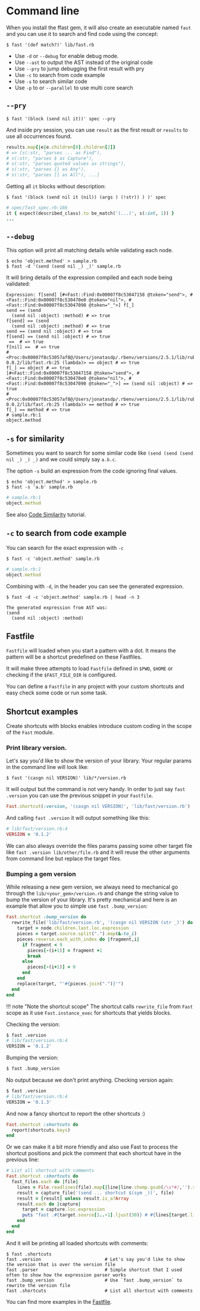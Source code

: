 # Command line

When you install the ffast gem, it will also create an executable named `fast` 
and you can use it to search and find code using the concept:

```
$ fast '(def match?)' lib/fast.rb
```
- Use `-d` or `--debug` for enable debug mode.
- Use `--ast` to output the AST instead of the original code
- Use `--pry` to jump debugging the first result with pry
- Use `-c` to search from code example
- Use `-s` to search similar code
- Use `-p` to or `--parallel` to use multi core search

## `--pry`

    $ fast '(block (send nil it))' spec --pry

And inside pry session,  you can use `result` as the first result or `results`
to use all occurrences found.

```ruby
results.map{|e|e.children[0].children[2]}
# => [s(:str, "parses ... as Find"),
# s(:str, "parses $ as Capture"),
# s(:str, "parses quoted values as strings"),
# s(:str, "parses {} as Any"),
# s(:str, "parses [] as All"), ...]
```

Getting all `it` blocks without description:

    $ fast '(block (send nil it (nil)) (args ) (!str)) ) )' spec

```ruby
# spec/fast_spec.rb:166
it { expect(described_class).to be_match('(...)', s(:int, 1)) }
...
```

## `--debug`

This option will print all matching details while validating each node.

```
$ echo 'object.method' > sample.rb
$ fast -d '(send (send nil _) _)' sample.rb
```

It will bring details of the expression compiled and each node being validated:

```
Expression: f[send] [#<Fast::Find:0x00007f8c53047158 @token="send">, #<Fast::Find:0x00007f8c530470e0 @token="nil">, #<Fast::Find:0x00007f8c53047090 @token="_">] f[_]
send == (send
  (send nil :object) :method) # => true
f[send] == (send
  (send nil :object) :method) # => true
send == (send nil :object) # => true
f[send] == (send nil :object) # => true
 ==  # => true
f[nil] ==  # => true
#<Proc:0x00007f8c53057af8@/Users/jonatasdp/.rbenv/versions/2.5.1/lib/ruby/gems/2.5.0/gems/ffast-0.0.2/lib/fast.rb:25 (lambda)> == object # => true
f[_] == object # => true
[#<Fast::Find:0x00007f8c53047158 @token="send">, #<Fast::Find:0x00007f8c530470e0 @token="nil">, #<Fast::Find:0x00007f8c53047090 @token="_">] == (send nil :object) # => true
#<Proc:0x00007f8c53057af8@/Users/jonatasdp/.rbenv/versions/2.5.1/lib/ruby/gems/2.5.0/gems/ffast-0.0.2/lib/fast.rb:25 (lambda)> == method # => true
f[_] == method # => true
# sample.rb:1
object.method
```

## `-s` for similarity

Sometimes you want to search for some similar code like `(send (send (send nil _) _) _)` and we could simply say `a.b.c`.

The option `-s` build an expression from the code ignoring final values.

    $ echo 'object.method' > sample.rb
    $ fast -s 'a.b' sample.rb

```ruby
# sample.rb:1
object.method
```

See also [Code Similarity](similarity_tutorial.md) tutorial.

## `-c` to search from code example

You can search  for the exact expression with `-c`

    $ fast -c 'object.method' sample.rb

```ruby
# sample.rb:1
object.method
```

Combining with `-d`, in the header you can see the generated expression.

```
$ fast -d -c 'object.method' sample.rb | head -n 3

The generated expression from AST was:
(send
  (send nil :object) :method)
```

## Fastfile

`Fastfile` will loaded when you start a pattern with a dot. It means the pattern
will be a shortcut predefined on these Fastfiles.

It will make three attempts to load `Fastfile` defined in `$PWD`, `$HOME` or
checking if the `$FAST_FILE_DIR` is configured.

You can define a `Fastfile` in any project with your custom shortcuts and easy
check some code or run some task.


## Shortcut examples

Create shortcuts with blocks enables introduce custom coding in
the scope of the `Fast` module.

### Print library version.

Let's say you'd like to show the version of your library. Your regular params
in the command line will look like:

    $ fast '(casgn nil VERSION)' lib/*/version.rb

It will output but the command is not very handy. In order to just say `fast .version`
you can use the previous snippet in your `Fastfile`.

```ruby
Fast.shortcut(:version, '(casgn nil VERSION)', 'lib/fast/version.rb')
```

And calling `fast .version` it will output something like this:

```ruby
# lib/fast/version.rb:4
VERSION = '0.1.2'
```

We can also always override the files params passing some other target file
like `fast .version lib/other/file.rb` and it will reuse the other arguments
from command line but replace the target files.

### Bumping a gem version

While releasing a new gem version, we always need to mechanical go through the
`lib/<your_gem>/version.rb` and change the string value to bump the version
of your library. It's pretty mechanical and here is an example that allow you 
to simple use `fast .bump_version`:

```ruby
Fast.shortcut :bump_version do
  rewrite_file('lib/fast/version.rb', '(casgn nil VERSION (str _)') do |node|
    target = node.children.last.loc.expression
    pieces = target.source.split(".").map(&:to_i)
    pieces.reverse.each_with_index do |fragment,i|
      if fragment < 9
        pieces[-(i+1)] = fragment +1
        break
      else
        pieces[-(i+1)] = 0
      end
    end
    replace(target, "'#{pieces.join(".")}'")
  end
end
```

!!! note "Note the shortcut scope"
    The shortcut calls `rewrite_file` from `Fast` scope as it use
    `Fast.instance_exec` for shortcuts that yields blocks.

Checking the version:

```bash
$ fast .version                                                                                                                                                                                                                            13:58:40
# lib/fast/version.rb:4
VERSION = '0.1.2'
```
Bumping the version:

```bash
$ fast .bump_version                                                                                                                                                                                                                       13:58:43
```

No output because we don't print anything. Checking version again:

```bash
$ fast .version                                                                                                                                                                                                                            13:58:54
# lib/fast/version.rb:4
VERSION = '0.1.3'
```

And now a fancy shortcut to report the other shortcuts :)

```ruby
Fast.shortcut :shortcuts do
  report(shortcuts.keys)
end
```

Or we can make it a bit more friendly and also use Fast to process the shortcut
positions and pick the comment that each shortcut have in the previous line: 

```ruby
# List all shortcut with comments
Fast.shortcut :shortcuts do
  fast_files.each do |file|
    lines = File.readlines(file).map{|line|line.chomp.gsub(/\s*#/,'').strip}
    result = capture_file('(send ... shortcut $(sym _))', file)
    result = [result] unless result.is_a?Array
    result.each do |capture|
      target = capture.loc.expression
      puts "fast .#{target.source[1..-1].ljust(30)} # #{lines[target.line-2]}"
    end
  end
end
```

And it will be printing all loaded shortcuts with comments:

```
$ fast .shortcuts
fast .version                        # Let's say you'd like to show the version that is over the version file
fast .parser                         # Simple shortcut that I used often to show how the expression parser works
fast .bump_version                   # Use `fast .bump_version` to rewrite the version file
fast .shortcuts                      # List all shortcut with comments
```

You can find more examples in the [Fastfile](https://github.com/jonatas/fast/tree/master/Fastfile).

